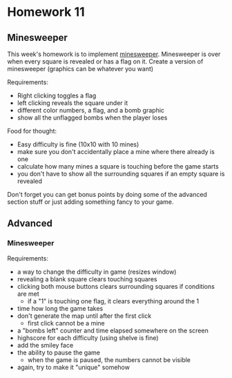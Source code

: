 Homework 11
===========================
Minesweeper
---------------------------

This week's homework is to implement [minesweeper](http://www.2flashgames.com/f/f-145.htm).  Minesweeper is over when every square is revealed or has a flag on it.  Create a version of minesweeper (graphics can be whatever you want)

Requirements:

 * Right clicking toggles a flag
 * left clicking reveals the square under it
 * different color numbers, a flag, and a bomb graphic
 * show all the unflagged bombs when the player loses

Food for thought:
 
 * Easy difficulty is fine (10x10 with 10 mines)
 * make sure you don't accidentally place a mine where there already is one
 * calculate how many mines a square is touching before the game starts
 * you don't have to show all the surrounding squares if an empty square is revealed

Don't forget you can get bonus points by doing some of the advanced section stuff or just adding something fancy to your game.


## Advanced

### Minesweeper

Requirements:
 
 * a way to change the difficulty in game (resizes window)
 * revealing a blank square clears touching squares
 * clicking both mouse buttons clears surrounding squares if conditions are met
     * if a "1" is touching one flag, it clears everything around the 1
 * time how long the game takes
 * don't generate the map until after the first click
     * first click cannot be a mine
 * a "bombs left" counter and time elapsed somewhere on the screen
 * highscore for each difficulty (using shelve is fine)
 * add the smiley face
 * the ability to pause the game
     * when the game is paused, the numbers cannot be visible
 * again, try to make it "unique" somehow

